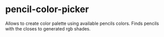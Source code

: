# pencil-color-picker
Allows to create color palette using available pencils colors. Finds pencils with the closes to generated rgb shades.
